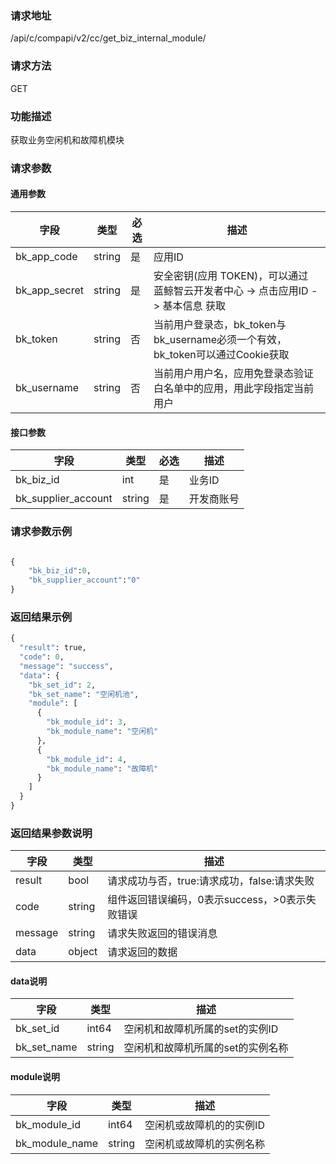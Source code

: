 
### 请求地址

/api/c/compapi/v2/cc/get_biz_internal_module/



### 请求方法

GET


### 功能描述

获取业务空闲机和故障机模块

### 请求参数


#### 通用参数

| 字段 | 类型 | 必选 |  描述 |
|-----------|------------|--------|------------|
| bk_app_code  |  string    | 是 | 应用ID     |
| bk_app_secret|  string    | 是 | 安全密钥(应用 TOKEN)，可以通过 蓝鲸智云开发者中心 -&gt; 点击应用ID -&gt; 基本信息 获取 |
| bk_token     |  string    | 否 | 当前用户登录态，bk_token与bk_username必须一个有效，bk_token可以通过Cookie获取 |
| bk_username  |  string    | 否 | 当前用户用户名，应用免登录态验证白名单中的应用，用此字段指定当前用户 |


#### 接口参数

| 字段      |  类型      | 必选   |  描述      |
|-----------|------------|--------|------------|
| bk_biz_id | int        | 是     | 业务ID     |
| bk_supplier_account | string        | 是     | 开发商账号    |

### 请求参数示例

```python

{
    "bk_biz_id":0,
    "bk_supplier_account":"0"
}
```

### 返回结果示例

```python
{
  "result": true,
  "code": 0,
  "message": "success",
  "data": {
    "bk_set_id": 2,
    "bk_set_name": "空闲机池",
    "module": [
      {
        "bk_module_id": 3,
        "bk_module_name": "空闲机"
      },
      {
        "bk_module_id": 4,
        "bk_module_name": "故障机"
      }
    ]
  }
}
```

### 返回结果参数说明

| 字段      | 类型      | 描述      |
|-----------|-----------|-----------|
| result    | bool      | 请求成功与否，true:请求成功，false:请求失败 |
| code      | string    | 组件返回错误编码，0表示success，>0表示失败错误 |
| message   | string    | 请求失败返回的错误消息 |
| data      | object    | 请求返回的数据 |

#### data说明
| 字段      |  类型      |  描述      |
|-----------|------------|------------|
|bk_set_id | int64 | 空闲机和故障机所属的set的实例ID |
|bk_set_name | string |空闲机和故障机所属的set的实例名称|

#### module说明
| 字段      |  类型      |  描述      |
|-----------|------------|------------|
|bk_module_id | int64 | 空闲机或故障机的的实例ID |
|bk_module_name | string |空闲机或故障机的实例名称|
